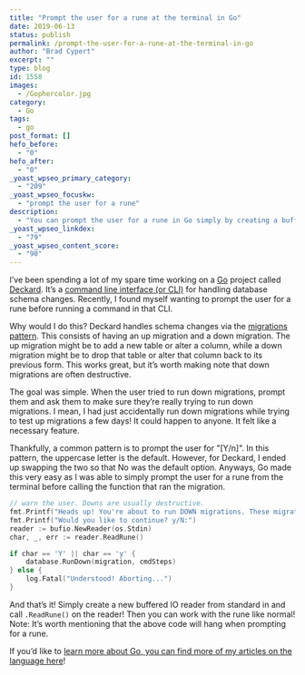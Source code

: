```yaml
---
title: "Prompt the user for a rune at the terminal in Go"
date: 2019-06-13
status: publish
permalink: /prompt-the-user-for-a-rune-at-the-terminal-in-go
author: "Brad Cypert"
excerpt: ""
type: blog
id: 1558
images:
  - /Gophercolor.jpg
category:
  - Go
tags:
  - go
post_format: []
hefo_before:
  - "0"
hefo_after:
  - "0"
_yoast_wpseo_primary_category:
  - "209"
_yoast_wpseo_focuskw:
  - "prompt the user for a rune"
description:
  - "You can prompt the user for a rune in Go simply by creating a buffered reader from Stdin and then calling ReadRune() on that reader."
_yoast_wpseo_linkdex:
  - "79"
_yoast_wpseo_content_score:
  - "90"
---
```


I’ve been spending a lot of my spare time working on a [Go](https://golang.org/) project called [Deckard](https://github.com/bradcypert/deckard). It’s a [command line interface (or CLI)](https://en.wikipedia.org/wiki/Command-line_interface) for handling database schema changes. Recently, I found myself wanting to prompt the user for a rune before running a command in that CLI.

Why would I do this? Deckard handles schema changes via the [migrations pattern](https://en.wikipedia.org/wiki/Schema_migration). This consists of having an up migration and a down migration. The up migration might be to add a new table or alter a column, while a down migration might be to drop that table or alter that column back to its previous form. This works great, but it’s worth making note that down migrations are often destructive.

The goal was simple. When the user tried to run down migrations, prompt them and ask them to make sure they’re really trying to run down migrations. I mean, I had just accidentally run down migrations while trying to test up migrations a few days! It could happen to anyone. It felt like a necessary feature.

Thankfully, a common pattern is to prompt the user for "\[Y/n\]". In this pattern, the uppercase letter is the default. However, for Deckard, I ended up swapping the two so that No was the default option. Anyways, Go made this very easy as I was able to simply prompt the user for a rune from the terminal before calling the function that ran the migration.

```go
// warn the user. Downs are usually destructive.
fmt.Printf("Heads up! You're about to run DOWN migrations. These migrations are likely destructive.\n")
fmt.Printf("Would you like to continue? y/N:")
reader := bufio.NewReader(os.Stdin)
char, _, err := reader.ReadRune()

if char == 'Y' || char == 'y' {
	database.RunDown(migration, cmdSteps)
} else {
	log.Fatal("Understood! Aborting...")
}
```

And that’s it! Simply create a new buffered IO reader from standard in and call
`.ReadRune()` on the reader! Then you can work with the rune like normal! Note:
It’s worth mentioning that the above code will hang when prompting for a rune.

If you’d like to [learn more about Go, you can find more of my articles on the language here](/tags/go)!
